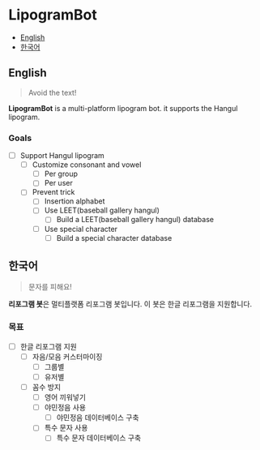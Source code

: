 # LipogramBot
  * [English](#English)
  * [한국어](#한국어)

## English
> Avoid the text!

**LipogramBot** is a multi-platform lipogram bot.
it supports the Hangul lipogram.

### Goals
 * [ ] Support Hangul lipogram
   * [ ] Customize consonant and vowel
      * [ ] Per group
      * [ ] Per user
   * [ ] Prevent trick
      * [ ] Insertion alphabet
      * [ ] Use LEET(baseball gallery hangul)
         * [ ] Build a LEET(baseball gallery hangul) database
      * [ ] Use special character
         * [ ] Build a special character database

## 한국어
> 문자를 피해요!

**리포그램 봇**은 멀티플랫폼 리포그램 봇입니다.
이 봇은 한글 리포그램을 지원합니다.

### 목표
 * [ ] 한글 리포그램 지원
   * [ ] 자음/모음 커스터마이징
      * [ ] 그룹별
      * [ ] 유저별
   * [ ] 꼼수 방지
      * [ ] 영어 끼워넣기
      * [ ] 야민정음 사용
         * [ ] 야민정음 데이터베이스 구축
      * [ ] 특수 문자 사용
         * [ ] 특수 문자 데이터베이스 구축